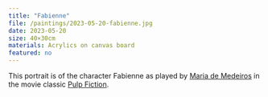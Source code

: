 ```yaml
---
title: "Fabienne"
file: /paintings/2023-05-20-fabienne.jpg
date: 2023-05-20
size: 40×30cm
materials: Acrylics on canvas board
featured: no
---
```


This portrait is of the character Fabienne as played by [Maria de Medeiros](https://en.wikipedia.org/wiki/Maria_de_Medeiros) in the movie classic [Pulp Fiction](https://en.wikipedia.org/wiki/Pulp_Fiction).